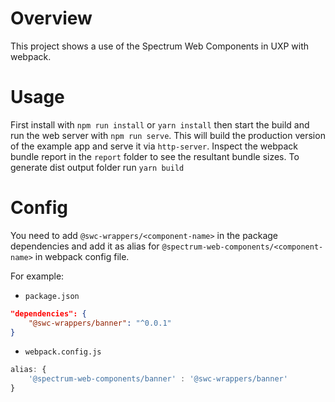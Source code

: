 # Overview

This project shows a use of the Spectrum Web Components in UXP with webpack.

# Usage

First install with `npm run install` or `yarn install` then start the build and run the web server with `npm run serve`. This will build the production version of the example app and serve it via `http-server`. Inspect the webpack bundle report in the `report` folder to see the resultant bundle sizes.
To generate dist output folder run `yarn build`

# Config

You need to add `@swc-wrappers/<component-name>` in the package dependencies and add it as alias for `@spectrum-web-components/<component-name>` in webpack config file.

For example:

- `package.json`

```json
"dependencies": {
    "@swc-wrappers/banner": "^0.0.1"
}
```

- `webpack.config.js`

```js
alias: {
    '@spectrum-web-components/banner' : '@swc-wrappers/banner'
}
```

